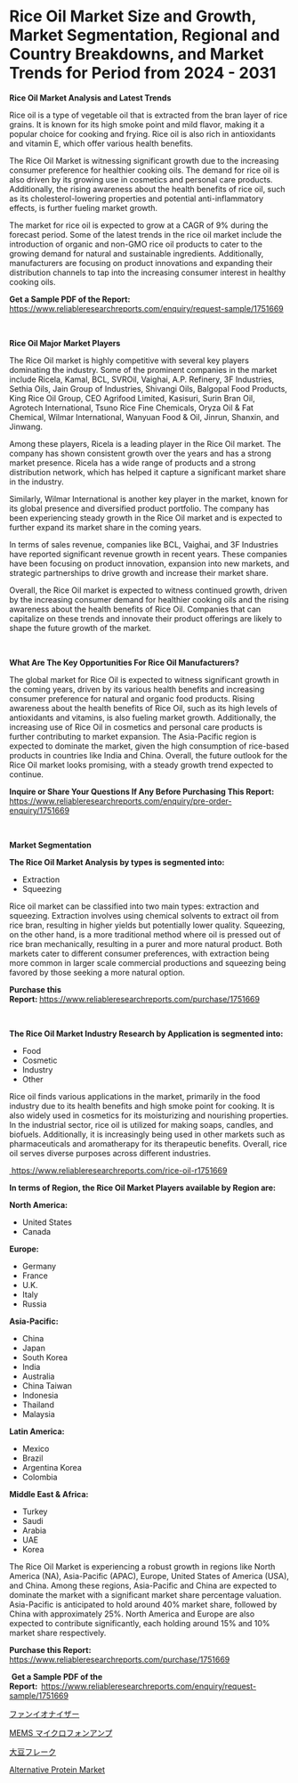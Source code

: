 <p><h1>Rice Oil Market Size and Growth, Market Segmentation, Regional and Country Breakdowns, and Market Trends for Period from 2024 -  2031</h1></p><p><strong>Rice Oil Market Analysis and Latest Trends</strong></p>
<p><p>Rice oil is a type of vegetable oil that is extracted from the bran layer of rice grains. It is known for its high smoke point and mild flavor, making it a popular choice for cooking and frying. Rice oil is also rich in antioxidants and vitamin E, which offer various health benefits.</p><p>The Rice Oil Market is witnessing significant growth due to the increasing consumer preference for healthier cooking oils. The demand for rice oil is also driven by its growing use in cosmetics and personal care products. Additionally, the rising awareness about the health benefits of rice oil, such as its cholesterol-lowering properties and potential anti-inflammatory effects, is further fueling market growth.</p><p>The market for rice oil is expected to grow at a CAGR of 9% during the forecast period. Some of the latest trends in the rice oil market include the introduction of organic and non-GMO rice oil products to cater to the growing demand for natural and sustainable ingredients. Additionally, manufacturers are focusing on product innovations and expanding their distribution channels to tap into the increasing consumer interest in healthy cooking oils.</p></p>
<p><strong>Get a Sample PDF of the Report:&nbsp;</strong> <a href="https://www.reliableresearchreports.com/enquiry/request-sample/1751669">https://www.reliableresearchreports.com/enquiry/request-sample/1751669</a></p>
<p>&nbsp;</p>
<p><strong>Rice Oil Major Market Players</strong></p>
<p><p>The Rice Oil market is highly competitive with several key players dominating the industry. Some of the prominent companies in the market include Ricela, Kamal, BCL, SVROil, Vaighai, A.P. Refinery, 3F Industries, Sethia Oils, Jain Group of Industries, Shivangi Oils, Balgopal Food Products, King Rice Oil Group, CEO Agrifood Limited, Kasisuri, Surin Bran Oil, Agrotech International, Tsuno Rice Fine Chemicals, Oryza Oil & Fat Chemical, Wilmar International, Wanyuan Food & Oil, Jinrun, Shanxin, and Jinwang.</p><p>Among these players, Ricela is a leading player in the Rice Oil market. The company has shown consistent growth over the years and has a strong market presence. Ricela has a wide range of products and a strong distribution network, which has helped it capture a significant market share in the industry.</p><p>Similarly, Wilmar International is another key player in the market, known for its global presence and diversified product portfolio. The company has been experiencing steady growth in the Rice Oil market and is expected to further expand its market share in the coming years.</p><p>In terms of sales revenue, companies like BCL, Vaighai, and 3F Industries have reported significant revenue growth in recent years. These companies have been focusing on product innovation, expansion into new markets, and strategic partnerships to drive growth and increase their market share.</p><p>Overall, the Rice Oil market is expected to witness continued growth, driven by the increasing consumer demand for healthier cooking oils and the rising awareness about the health benefits of Rice Oil. Companies that can capitalize on these trends and innovate their product offerings are likely to shape the future growth of the market.</p></p>
<p>&nbsp;</p>
<p><strong>What Are The Key Opportunities For Rice Oil Manufacturers?</strong></p>
<p><p>The global market for Rice Oil is expected to witness significant growth in the coming years, driven by its various health benefits and increasing consumer preference for natural and organic food products. Rising awareness about the health benefits of Rice Oil, such as its high levels of antioxidants and vitamins, is also fueling market growth. Additionally, the increasing use of Rice Oil in cosmetics and personal care products is further contributing to market expansion. The Asia-Pacific region is expected to dominate the market, given the high consumption of rice-based products in countries like India and China. Overall, the future outlook for the Rice Oil market looks promising, with a steady growth trend expected to continue.</p></p>
<p><strong>Inquire or Share Your Questions If Any Before Purchasing This Report:</strong> <a href="https://www.reliableresearchreports.com/enquiry/pre-order-enquiry/1751669">https://www.reliableresearchreports.com/enquiry/pre-order-enquiry/1751669</a></p>
<p>&nbsp;</p>
<p><strong>Market Segmentation</strong></p>
<p><strong>The Rice Oil Market Analysis by types is segmented into:</strong></p>
<p><ul><li>Extraction</li><li>Squeezing</li></ul></p>
<p><p>Rice oil market can be classified into two main types: extraction and squeezing. Extraction involves using chemical solvents to extract oil from rice bran, resulting in higher yields but potentially lower quality. Squeezing, on the other hand, is a more traditional method where oil is pressed out of rice bran mechanically, resulting in a purer and more natural product. Both markets cater to different consumer preferences, with extraction being more common in larger scale commercial productions and squeezing being favored by those seeking a more natural option.</p></p>
<p><strong>Purchase this Report:&nbsp;</strong><a href="https://www.reliableresearchreports.com/purchase/1751669">https://www.reliableresearchreports.com/purchase/1751669</a></p>
<p>&nbsp;</p>
<p><strong>The Rice Oil Market Industry Research by Application is segmented into:</strong></p>
<p><ul><li>Food</li><li>Cosmetic</li><li>Industry</li><li>Other</li></ul></p>
<p><p>Rice oil finds various applications in the market, primarily in the food industry due to its health benefits and high smoke point for cooking. It is also widely used in cosmetics for its moisturizing and nourishing properties. In the industrial sector, rice oil is utilized for making soaps, candles, and biofuels. Additionally, it is increasingly being used in other markets such as pharmaceuticals and aromatherapy for its therapeutic benefits. Overall, rice oil serves diverse purposes across different industries.</p></p>
<p><a href="https://www.reliableresearchreports.com/rice-oil-r1751669">&nbsp;https://www.reliableresearchreports.com/rice-oil-r1751669</a></p>
<p><strong>In terms of Region, the Rice Oil Market Players available by Region are:</strong></p>
<p>
    <p> <strong> North America: </strong>
        <ul>
            <li>United States</li>
            <li>Canada</li>
        </ul>
        </p> 
    <p> <strong> Europe: </strong>
        <ul>
            <li>Germany</li>
            <li>France</li>
            <li>U.K.</li>
            <li>Italy</li>
            <li>Russia</li>
        </ul>
        </p> 
    <p> <strong> Asia-Pacific: </strong>
        <ul>
            <li>China</li>
            <li>Japan</li>
            <li>South Korea</li>
            <li>India</li>
            <li>Australia</li>
            <li>China Taiwan</li>
            <li>Indonesia</li>
            <li>Thailand</li>
            <li>Malaysia</li>
        </ul>
        </p> 
    <p> <strong> Latin America: </strong>
        <ul>
            <li>Mexico</li>
            <li>Brazil</li>
            <li>Argentina Korea</li>
            <li>Colombia</li>
        </ul>
        </p> 
    <p> <strong> Middle East & Africa: </strong>
        <ul>
            <li>Turkey</li>
            <li>Saudi</li>
            <li>Arabia</li>
            <li>UAE</li>
            <li>Korea</li>
        </ul>
    </p>
    </p>
<p><p>The Rice Oil Market is experiencing a robust growth in regions like North America (NA), Asia-Pacific (APAC), Europe, United States of America (USA), and China. Among these regions, Asia-Pacific and China are expected to dominate the market with a significant market share percentage valuation. Asia-Pacific is anticipated to hold around 40% market share, followed by China with approximately 25%. North America and Europe are also expected to contribute significantly, each holding around 15% and 10% market share respectively.</p></p>
<p><strong>Purchase this Report: </strong><a href="https://www.reliableresearchreports.com/purchase/1751669">https://www.reliableresearchreports.com/purchase/1751669</a></p>
<p>&nbsp;<strong>Get a Sample PDF of the Report:&nbsp;&nbsp;</strong><a href="https://www.reliableresearchreports.com/enquiry/request-sample/1751669">https://www.reliableresearchreports.com/enquiry/request-sample/1751669</a></p>
<p><strong></strong></p>
<p><p><a href="https://medium.com/@jackparker654/%E3%83%95%E3%82%A1%E3%83%B3%E3%82%A4%E3%82%AA%E3%83%8A%E3%82%A4%E3%82%B6%E3%83%BC%E3%83%9E%E3%83%BC%E3%82%B1%E3%83%83%E3%83%88%E3%81%AE%E3%83%A1%E3%83%88%E3%83%AA%E3%83%83%E3%82%AF%E3%82%B9%E3%82%92%E8%A7%A3%E8%AA%AD%E3%81%99%E3%82%8B-%E5%B8%82%E5%A0%B4%E3%82%B7%E3%82%A7%E3%82%A2-%E3%83%88%E3%83%AC%E3%83%B3%E3%83%89-%E6%88%90%E9%95%B7%E3%83%91%E3%82%BF%E3%83%BC%E3%83%B3-9933f9d672bf">ファンイオナイザー</a></p><p><a href="https://medium.com/@elihomenick1943/%E6%AC%A1%E3%81%AE%E6%96%87%E3%82%92%E6%97%A5%E6%9C%AC%E8%AA%9E%E3%81%AB%E7%BF%BB%E8%A8%B3%E3%81%97%E3%81%A6%E3%81%8F%E3%81%A0%E3%81%95%E3%81%84-mems%E3%83%9E%E3%82%A4%E3%82%AF%E3%82%A2%E3%83%B3%E3%83%97%E5%B8%82%E5%A0%B4%E3%81%AE%E6%B4%9E%E5%AF%9F-%E5%B8%82%E5%A0%B4%E5%8B%95%E5%90%91-%E6%88%90%E9%95%B7-2024%E5%B9%B4%E3%81%8B%E3%82%892031%E5%B9%B4%E3%81%BE%E3%81%A7%E3%81%AE%E4%BA%88%E6%B8%AC-9e4209069468">MEMS マイクロフォンアンプ</a></p><p><a href="https://github.com/oqxogxyvqe90775/Market-Research-Report-List-1/blob/main/653414218066.md">大豆フレーク</a></p><p><a href="https://github.com/nicholepatriciadoylenwnrjr0/Market-Research-Report-List-1/blob/main/alternative-protein-market.md">Alternative Protein Market</a></p></p>